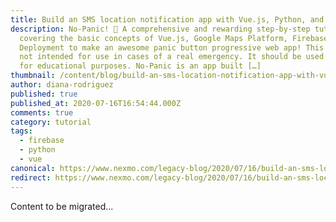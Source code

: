 ```yaml
---
title: Build an SMS location notification app with Vue.js, Python, and Firebase
description: No-Panic! 🚀 A comprehensive and rewarding step-by-step tutorial
  covering the basic concepts of Vue.js, Google Maps Platform, Firebase, and
  Deployment to make an awesome panic button progressive web app! This app is
  not intended for use in cases of a real emergency. It should be used solely
  for educational purposes. No-Panic is an app built […]
thumbnail: /content/blog/build-an-sms-location-notification-app-with-vue-js-python-and-firebase-dr/Blog_Python-Firebase-GoogleMaps-SMS_1200x600.png
author: diana-rodriguez
published: true
published_at: 2020-07-16T16:54:44.000Z
comments: true
category: tutorial
tags:
  - firebase
  - python
  - vue
canonical: https://www.nexmo.com/legacy-blog/2020/07/16/build-an-sms-location-notification-app-with-vue-js-python-and-firebase-dr
redirect: https://www.nexmo.com/legacy-blog/2020/07/16/build-an-sms-location-notification-app-with-vue-js-python-and-firebase-dr
---
```


Content to be migrated...
